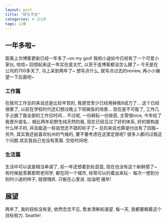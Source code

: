 ```yaml
---
layout: post
title: "好久不见"
categories: # 日记#
tags: 心情
---
```


##  一年多啦~

距离上次博客更新已经一年多了~on my god!
我和小迷如今已经有了一个可爱小家伙, 哈哈~
回想起来这一年实在是太忙, 以至于连博客都没怎么跟了~
今天是在公司的700多天了, 马上呆到两年了~
想写点什么, 就写点过去的review, 再小小展望一下后面吧~

<!--more-->

### 工作篇   

在我司工作总的来说还是比较辛苦的, 我感觉至少已经用掉我8成力了...
这个已经很累了, 以前在学校时代还幻想过晚上下班做饭的场景...
现在是不可能了, 工作几乎占据了我全部的工作日时间...
不过呢, 一份耕耘一份收获, 主管很nice, 今年给了我晋升提名...
相比两年前野生纯天然的我, 现在已经见过了好的体系, 好的架构是什么样子的,
并且能造一些自觉还不错的轮子了~
总的来说也算是付出有了回报~
另外, 其实我还挺喜欢杭州的气候的, 要不要考虑在这里定居呢?
很多人都问过我这个问题.其实我自己也没有答案. 交给时间吧.

### 生活篇   

生活中可以说是相当单调了, 前一年还想着到处逛逛, 现在也没有这个新鲜感了~ 
有时候挺羡慕那帮老同学, 都在同一个城市, 经常可以约着出来玩···
每次一想到分别时小迷的样子, 就很愧疚. 
只能在心里说. 加油吧 骚年!

##  展望   

两年了, 我的目标没有变, 依然念念不忘, 愈发清晰和渴望.
每一天, 我都要朝着这个目标努力.
Seattle!


